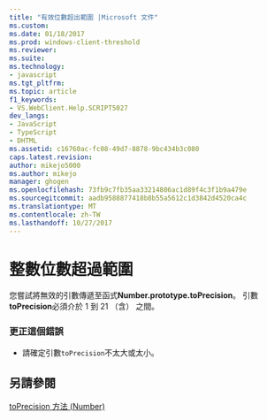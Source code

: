 ```yaml
---
title: "有效位數超出範圍 |Microsoft 文件"
ms.custom: 
ms.date: 01/18/2017
ms.prod: windows-client-threshold
ms.reviewer: 
ms.suite: 
ms.technology:
- javascript
ms.tgt_pltfrm: 
ms.topic: article
f1_keywords:
- VS.WebClient.Help.SCRIPT5027
dev_langs:
- JavaScript
- TypeScript
- DHTML
ms.assetid: c16760ac-fc08-49d7-8878-9bc434b3c080
caps.latest.revision: 
author: mikejo5000
ms.author: mikejo
manager: ghogen
ms.openlocfilehash: 73fb9c7fb35aa33214806ac1d89f4c3f1b9a479e
ms.sourcegitcommit: aadb9588877418b8b55a5612c1d3842d4520ca4c
ms.translationtype: MT
ms.contentlocale: zh-TW
ms.lasthandoff: 10/27/2017
---
```

# <a name="the-precision-is-out-of-range"></a>整數位數超過範圍
您嘗試將無效的引數傳遞至函式**Number.prototype.toPrecision**。 引數**toPrecision**必須介於 1 到 21 （含） 之間。  
  
### <a name="to-correct-this-error"></a>更正這個錯誤  
  
-   請確定引數`toPrecision`不太大或太小。  
  
## <a name="see-also"></a>另請參閱  
 [toPrecision 方法 (Number)](../../javascript/reference/toprecision-method-number-javascript.md)